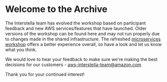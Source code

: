 # Welcome to the Archive

The Interstella team has evolved the workshop based on participant feedback and new AWS services/features that have launched.  Older versions of the workshop can be found here and may not run properly due to changes made in the shared infrastructure.  The refreshed [microservices workshop](../workshop-microservices/) offers a better experience overall, so have a look and let us know what you think.

We would love to hear your feedback to make sure we're making the best decisions for our customers - <aws-interstella-team@amazon.com>

Thank you for your continued interest!